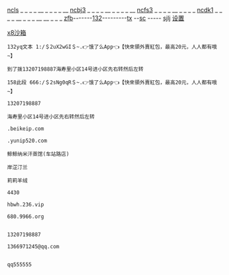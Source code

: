 [ncls](https://netcut.cn/ls)                                   _ _ _ _ __ _ _ _ _           __                                                                                                 [ncbj3](https://netcut.cn/bj3)                                   _ _ _ _ __ _ _ _ _           __                            [ncfs3](https://netcut.cn/fs3)                                   _ _ _ _ __ _ _ _ _         [ncdk1](https://netcut.cn/dk1)                                   _ _ _ _ __ _ _ _ __ __ _  _ _    [zfb](https://netcut.cn/zfb)-------[132](https://bfdz.coding.net/api/share/download/24bab7b5-2a16-4abc-8ac7-23e14ee32690)---------[tx](https://tb.ele.me/wow/alsc/mod/9b7dd5e527780fb84b5559a7?e=1&open_type=miniapp&inviterId=e8dba3a70f&actId=1&_ltracker_f=hjb_app_grzx&chInfo=ch_app_chsub_Photo5
) --[sc](https://ftpod.cn/#/) -----
[sjlj](https://ssur.cc/MGi7DsvTr) 
[设置 ](prefs://root=VPN)  

[x8沙箱 ](https://qq555555.coding.net/api/share/download/95843930-02be-4d0a-a6ca-fbe5cfc81453)  
```
132yq文本 1:/＄2uX2wGI＄~.👉饿了么App👈【快來領外賣紅包，最高20元，人人都有哦~】

```

```
到了拨13207198887海寿里小区14号进小区先右转然后左转

```
```
158此段 666:/＄2sNg0qR＄~.👉饿了么App👈【快來領外賣紅包，最高20元，人人都有哦~】
```

```
13207198887
```

```
海寿里小区14号进小区先右转然后左转

```

```
.beikeip.com

```

```
.yunip520.com
```

```
鲸鲸纳米汗蒸馆(车站路店)

```

```
岸淽汀兰

```

```
莉莉羊绒

```

```
4430
```

```
hbwh.236.vip

```

```
680.9966.org

```

```

```










```
13207198887
```


[](url)

```
1366971245@qq.com
```
```

```

```
qq555555
```
